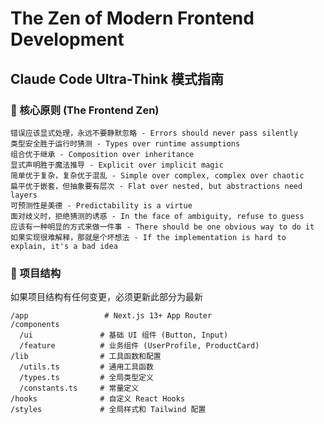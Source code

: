 # The Zen of Modern Frontend Development
## Claude Code Ultra-Think 模式指南

### 🧠 核心原则 (The Frontend Zen)

```
错误应该显式处理，永远不要静默忽略 - Errors should never pass silently
类型安全胜于运行时猜测 - Types over runtime assumptions
组合优于继承 - Composition over inheritance  
显式声明胜于魔法推导 - Explicit over implicit magic
简单优于复杂，复杂优于混乱 - Simple over complex, complex over chaotic
扁平优于嵌套，但抽象要有层次 - Flat over nested, but abstractions need layers
可预测性是美德 - Predictability is a virtue
面对歧义时，拒绝猜测的诱惑 - In the face of ambiguity, refuse to guess
应该有一种明显的方式来做一件事 - There should be one obvious way to do it
如果实现很难解释，那就是个坏想法 - If the implementation is hard to explain, it's a bad idea
```

### 📁 项目结构

如果项目结构有任何变更，必须更新此部分为最新
```
/app                 # Next.js 13+ App Router
/components
  /ui               # 基础 UI 组件 (Button, Input)
  /feature          # 业务组件 (UserProfile, ProductCard)
/lib                # 工具函数和配置
  /utils.ts         # 通用工具函数
  /types.ts         # 全局类型定义
  /constants.ts     # 常量定义
/hooks              # 自定义 React Hooks
/styles             # 全局样式和 Tailwind 配置
```

